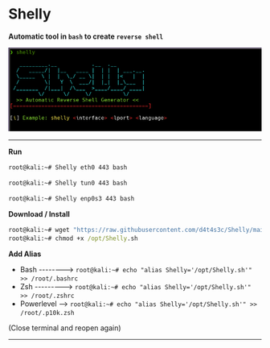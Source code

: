 # Shelly

**Automatic tool in `bash` to create `reverse shell`**

![](/1.png)

---

**Run**
```cmd
root@kali:~# Shelly eth0 443 bash
```
```cmd
root@kali:~# Shelly tun0 443 bash
```
```cmd
root@kali:~# Shelly enp0s3 443 bash
```

**Download / Install**
```cmd
root@kali:~# wget "https://raw.githubusercontent.com/d4t4s3c/Shelly/main/Shelly.sh" -O /opt/Shelly.sh
root@kali:~# chmod +x /opt/Shelly.sh
```

**Add Alias**
- Bash --------> `root@kali:~# echo "alias Shelly='/opt/Shelly.sh'" >> /root/.bashrc`
- Zsh ---------> `root@kali:~# echo "alias Shelly='/opt/Shelly.sh'" >> /root/.zshrc`
- Powerlevel --> `root@kali:~# echo "alias Shelly='/opt/Shelly.sh'" >> /root/.p10k.zsh`

(Close terminal and reopen again)

---
